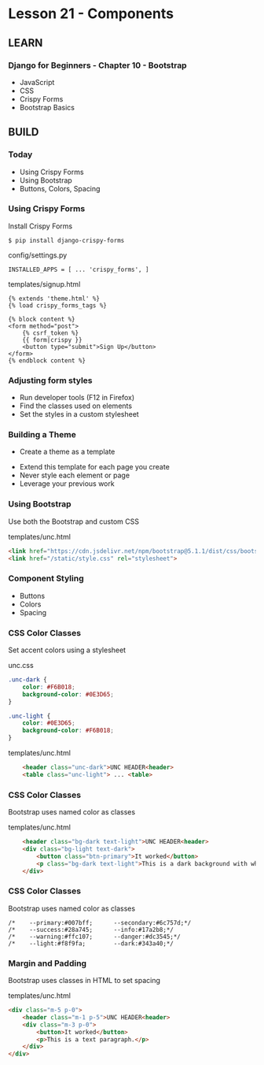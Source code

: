 # Lesson 21 - Components

## LEARN

### Django for Beginners - Chapter 10 - Bootstrap
- JavaScript
- CSS
- Crispy Forms
- Bootstrap Basics



## BUILD

### Today
- Using Crispy Forms
- Using Bootstrap
- Buttons, Colors, Spacing


### Using Crispy Forms
Install Crispy Forms

    $ pip install django-crispy-forms

config/settings.py

    INSTALLED_APPS = [ ... 'crispy_forms', ]


templates/signup.html

    {% extends 'theme.html' %}
    {% load crispy_forms_tags %}

    {% block content %}
    <form method="post">
        {% csrf_token %}
        {{ form|crispy }}
        <button type="submit">Sign Up</button>
    </form>
    {% endblock content %}


### Adjusting form styles
* Run developer tools (F12 in Firefox)
* Find the classes used on elements
* Set the styles in a custom stylesheet


### Building a Theme 
- Create a theme as a template
* Extend this template for each page you create
* Never style each element or page
* Leverage your previous work


### Using Bootstrap
Use both the Bootstrap and custom CSS

templates/unc.html

```html
<link href="https://cdn.jsdelivr.net/npm/bootstrap@5.1.1/dist/css/bootstrap.min.css" rel="stylesheet">
<link href="/static/style.css" rel="stylesheet">
```


### Component Styling
- Buttons
- Colors
- Spacing


### CSS Color Classes
Set accent colors using a stylesheet

unc.css

```css
.unc-dark {
    color: #F6B018;
    background-color: #0E3D65;
}

.unc-light {
    color: #0E3D65;
    background-color: #F6B018;
}
```

templates/unc.html

```html
    <header class="unc-dark">UNC HEADER<header>
    <table class="unc-light"> ... <table>
```


### CSS Color Classes
Bootstrap uses named color as classes

templates/unc.html

```html
    <header class="bg-dark text-light">UNC HEADER<header>
    <div class="bg-light text-dark">
        <button class="btn-primary">It worked</button>
        <p class="bg-dark text-light">This is a dark background with white text.</p>
    </div>
```


### CSS Color Classes
Bootstrap uses named color as classes

    /*    --primary:#007bff;      --secondary:#6c757d;*/
    /*    --success:#28a745;      --info:#17a2b8;*/
    /*    --warning:#ffc107;      --danger:#dc3545;*/
    /*    --light:#f8f9fa;        --dark:#343a40;*/


### Margin and Padding
Bootstrap uses classes in HTML to set spacing

templates/unc.html

```html
<div class="m-5 p-0">
    <header class="m-1 p-5">UNC HEADER<header>
    <div class="m-3 p-0">
        <button>It worked</button>
        <p>This is a text paragraph.</p>
    </div>
</div>
```

